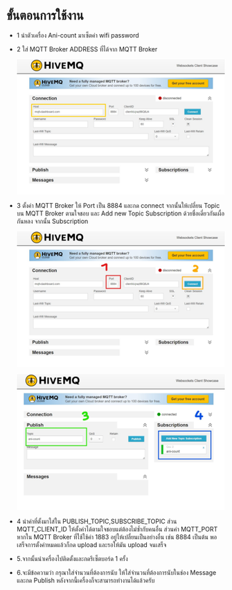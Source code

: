 # ขั้นตอนการใช้งาน
- 1 นำตัวเครื่อง Ani-count มาเซ็ตค่า wifi password
- 2 ใส่ MQTT Broker ADDRESS ที่ได้จาก MQTT Broker

  ![2](../assets/img/วิธีการใช้งาน/2.1.jpg)
  
- 3 ตั้งค่า MQTT Broker ให้ Port เป็น 8884 และกด connect จากนั้นให้เปลี่ยน Topic บน MQTT Broker ตามใจชอบ และ Add new Topic Subscription ด้วยชื่อเดี่ยวกันเผื่อกันหลง จากนั้น Subscription

  ![3.1](../assets/img/วิธีการใช้งาน/3.1.jpg)

  ![3.1](../assets/img/วิธีการใช้งาน/3.2.jpg)
  
- 4 นำค่าที่ตั้งมาใส่ใน PUBLISH_TOPIC,SUBSCRIBE_TOPIC ส่วน MQTT_CLIENT_ID ให้ตั้งค่าได้ตามใจชอบแต่ต้องไม่ซ้ำกับคนอื่น ส่วนค่า MQTT_PORT หากใน MQTT Broker ที่ใช้ใช้ค่า 1883 อยู่ให้เปลื่ยนเป็นอย่างอื่น เช่น 8884 เป็นต้น พอเสร็จการตั้งค่าหมดแล้วก็กด upload และรอให้มัน upload จนเสร็จ
- 5.จากนั้นนำเครื่องไปติดตั้งและกดรีเซ็ตบอร์ด 1 ครั้ง
- 6.จะมีข้อความว่า กรุณาใส่จำนวนที่ต้องการนับ ให้ใส่จำนวนที่ต้องการนับในช่อง Message และกด Publish หลังจากนี้เครื่องก็จะสามารถทำงานได้แล้วครับ

